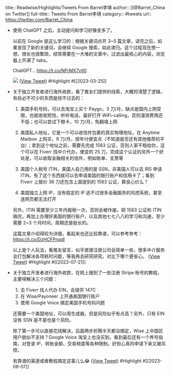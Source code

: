 title:: Readwise/Highlights/Tweets From Barret李靖
author:: [[@Barret_China on Twitter]]
full-title:: Tweets From Barret李靖
category:: #tweets
url:: https://twitter.com/Barret_China

- 使用 ChatGPT 之后，主动提问和学习好像变多了。
  
  以前在 Google 是这么学习的：根据关键词点开 3~5 篇文章，读完之后，如果发现了新的关键词，会继续 Google 搜索，如此递归。这个过程现在想一想，很长也很繁琐，经常需要在一大堆的文章中，过滤出最核心的内容，浏览器上开满了 tabs。
  
  ChatGPT… https://t.co/NFrMX7vtI0 
  
  ![](https://pbs.twimg.com/media/FsB1erCWIAMb5-i.jpg) ([View Tweet](https://twitter.com/Barret_China/status/1639439450961768449)) #Highlight #[[2023-03-25]]
- 关于独立开发者进行海外收款，看了推友们提供的线索，大概捋清楚了逻辑，有些必不可少的东西是绕不过去的：
  
  1. 美国手机号码，可以去淘宝上买个 Paygo，3 刀/月，缺点是国内上网受限，也就收收短信，听听电话，最好打开 WiFi-calling，否则漫游费用还不低；也可以尝试下橙卡，10 刀/月，免翻墙上网
  
  2. 美国私人地址，它是一个可以收信件包裹的真实物理地址，在 Anytime Mailbox 上购买，9 刀/月，按年付便宜点（不知道是否还有其他推荐的平台）；拿到这个地址之前，需要先完成 1583 公证，否则人家不租给你，这个可以在 Fiverr 找中介代办，便宜的 25 刀，完成这个认证的另外一个好处是，可以收取金融相关的信件，例如账单、支票等
  
  3. 美国个人税号 ITIN，美国人自己用的是 SSN，非美国人可以去 IRS 申请 ITIN，有了这个东西就可以去申请美国的银行账户和信用卡了；看到 Fiverr 上报价 36 刀还包含上面提到的 1583 公证，算良心价么？
  
  4. 美国独立上网 IP，没有稳定的 IP 逃不过很多金融服务的风控系统，甚至连网页都无法打开
  
  另外，ITIN 需要至少三年内报税一次，否则会被作废。把 1583 公证和 ITIN 搞完，再加上办理好美国的银行账户，以及其他七七八八的学习和沟通，至少需要 2~3 个月时间，周期还是挺长的。
  
  这篇文章介绍得较为详细，看起来也还比较靠谱，可以参考参考：https://t.co/DzHCFPnqdl
  
  以上是个人玩法，看推友留言，似乎直接注册公司会简单一些，很多中介服务会打包解决各项耗时问题，等我再去研究研究，对比下哪个更省心。 ([View Tweet](https://twitter.com/Barret_China/status/1682018264539602945)) #Highlight #[[2023-07-21]]
- 关于独立开发者进行海外收款，在网上搜到了一些注册 Stripe 账号的教程，主要得解决三个问题：
  
  1. 去 Fiverr 找人代办 EIN，会提供 147C
  2. 在 Wise/Payoneer 上开通美国银行账户
  3. 使用 Google Voice 搞定美国手机号码问题
  
  还需要一个美国地址，可以用生成器，但是风险似乎有点高？另外，只有 EIN 没有 SSN 是不是也是个风险。
  
  除了第一步可以直接花钱解决，后面两步折腾半天都没搞定，Wise 上中国区用户貌似不支持？Google Voice 淘宝上也没买到。看到最后还有一个养号指南，对登录 IP、转账金额、交易频度等各种限制，好担心真的申请下来又被风控。
  
  有靠谱的渠道或者教程搞定这事儿么😂 ([View Tweet](https://twitter.com/Barret_China/status/1681881698848604161)) #Highlight #[[2023-08-07]]